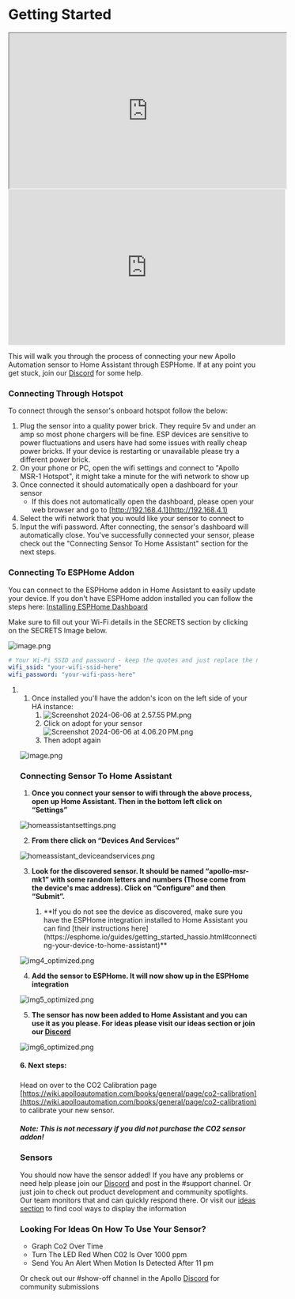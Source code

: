 # Getting Started

<iframe allowfullscreen="allowfullscreen" height="314" src="https://www.youtube.com/embed/sFEeDrn7XtI?si=nuQQrXMpHp14G4Gn" width="560"></iframe>

<iframe allow="accelerometer; autoplay; clipboard-write; encrypted-media; gyroscope; picture-in-picture; web-share" allowfullscreen="allowfullscreen" frameborder="0" height="315" src="https://www.youtube.com/embed/LmHHTsmqnuc?si=I4stMl-e8fW3F2r4&start=237" title="YouTube video player" width="560"></iframe>

This will walk you through the process of connecting your new Apollo Automation sensor to Home Assistant through ESPHome. If at any point you get stuck, join our [Discord](https://discord.gg/mMNgQPyF94) for some help.

### Connecting Through Hotspot

To connect through the sensor's onboard hotspot follow the below:

1. Plug the sensor into a quality power brick. They require 5v and under an amp so most phone chargers will be fine. ESP devices are sensitive to power fluctuations and users have had some issues with really cheap power bricks. If your device is restarting or unavailable please try a different power brick.
2. On your phone or PC, open the wifi settings and connect to "Apollo MSR-1 Hotspot", it might take a minute for the wifi network to show up
3. Once connected it should automatically open a dashboard for your sensor 
    - If this does not automatically open the dashboard, please open your web browser and go to [http://192.168.4.1](http://192.168.4.1)
4. Select the wifi network that you would like your sensor to connect to
5. Input the wifi password. After connecting, the sensor's dashboard will automatically close. You've successfully connected your sensor, please check out the "Connecting Sensor To Home Assistant" section for the next steps.

### Connecting To ESPHome Addon

You can connect to the ESPHome addon in Home Assistant to easily update your device. If you don't have ESPHome addon installed you can follow the steps here: [Installing ESPHome Dashboard](https://esphome.io/guides/getting_started_hassio.html)

Make sure to fill out your Wi-Fi details in the SECRETS section by clicking on the SECRETS Image below.

![image.png](../assets/9P0image.png)

```yaml
# Your Wi-Fi SSID and password - keep the quotes and just replace the name and password between the quotes!
wifi_ssid: "your-wifi-ssid-here"
wifi_password: "your-wifi-pass-here"
```

1. 1. Once installed you'll have the addon's icon on the left side of your HA instance: 
        1. ![Screenshot 2024-06-06 at 2.57.55 PM.png](../assets/screenshot-2024-06-06-at-2-57-55-pm.png)
        2. Click on adopt for your sensor![Screenshot 2024-06-06 at 4.06.20 PM.png](../assets/screenshot-2024-06-06-at-4-06-20-pm.png)
        3. Then adopt again
    
    ![image.png](../assets/image.png)
    
    ### Connecting Sensor To Home Assistant
    
    
    1. **Once you connect your sensor to wifi through the above process, open up Home Assistant. Then in the bottom left click on “Settings”**
    
    ![homeassistantsettings.png](../assets/homeassistantsettings.png)
    
    
    2. **From there click on “Devices And Services”**
    
    ![homeassistant_deviceandservices.png](../assets/homeassistant-deviceandservices.png)
    
    
    3. **Look for the discovered sensor. It should be named “apollo-msr-mk1” with some random letters and numbers (Those come from the device's mac address). Click on “Configure” and then “Submit”.**
        
        
        1. <p class="callout info">**If you do not see the device as discovered, make sure you have the ESPHome integration installed to Home Assistant you can find [their instructions here](https://esphome.io/guides/getting_started_hassio.html#connecting-your-device-to-home-assistant)**</p>
    
    ![img4_optimized.png](../assets/img4-optimized.png)
    
    
    4. **Add the sensor to ESPHome. It will now show up in the ESPHome integration**
    
    ![img5_optimized.png](../assets/img5-optimized.png)
    
    
    5. **The sensor has now been added to Home Assistant and you can use it as you please. For ideas please visit our ideas section or join our [Discord](https://discord.gg/mMNgQPyF94)**
    
    ![img6_optimized.png](../assets/img6-optimized.png)
    
    #### 6. Next steps:
    
    #####   
    Head on over to the CO2 Calibration page [https://wiki.apolloautomation.com/books/general/page/co2-calibration](https://wiki.apolloautomation.com/books/general/page/co2-calibration) to calibrate your new sensor.
    
    ##### Note: This is not necessary if you did not purchase the CO2 sensor addon!  
    
    
    ### Sensors
    
    You should now have the sensor added! If you have any problems or need help please join our [Discord](https://discord.gg/mMNgQPyF94) and post in the #support channel. Or just join to check out product development and community spotlights. Our team monitors that and can quickly respond there. Or visit our [ideas section](https://wiki.apolloautomation.cloud/Ideas/MultisensorMk1) to find cool ways to display the information
    
    ### Looking For Ideas On How To Use Your Sensor?
    
    
    - Graph Co2 Over Time
    - Turn The LED Red When C02 Is Over 1000 ppm
    - Send You An Alert When Motion Is Detected After 11 pm
    
    Or check out our #show-off channel in the Apollo [Discord](https://discord.gg/mMNgQPyF94) for community submissions